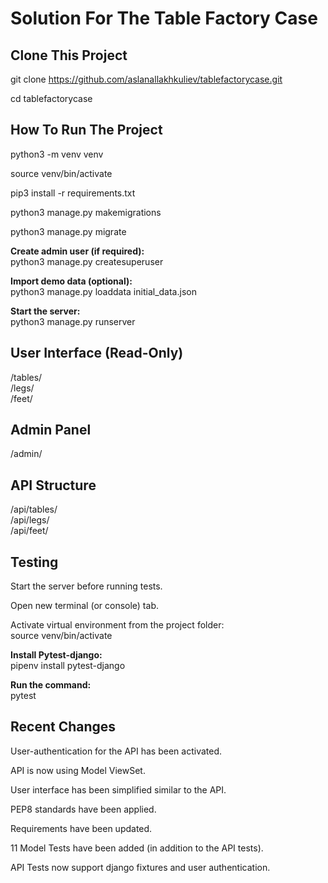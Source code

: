 # Solution For The Table Factory Case

## Clone This Project

git clone https://github.com/aslanallakhkuliev/tablefactorycase.git

cd tablefactorycase

## How To Run The Project

python3 -m venv venv

source venv/bin/activate

pip3 install -r requirements.txt

python3 manage.py makemigrations

python3 manage.py migrate

**Create admin user (if required):**  
python3 manage.py createsuperuser

**Import demo data (optional):**  
python3 manage.py loaddata initial_data.json

**Start the server:**  
python3 manage.py runserver

## User Interface (Read-Only)

/tables/  
/legs/  
/feet/

## Admin Panel

/admin/

## API Structure

/api/tables/  
/api/legs/  
/api/feet/

## Testing

Start the server before running tests.

Open new terminal (or console) tab.

Activate virtual environment from the project folder:  
source venv/bin/activate

**Install Pytest-django:**  
pipenv install pytest-django

**Run the command:**  
pytest

## Recent Changes

User-authentication for the API has been activated.

API is now using Model ViewSet.

User interface has been simplified similar to the API.

PEP8 standards have been applied.

Requirements have been updated.

11 Model Tests have been added (in addition to the API tests).

API Tests now support django fixtures and user authentication.
